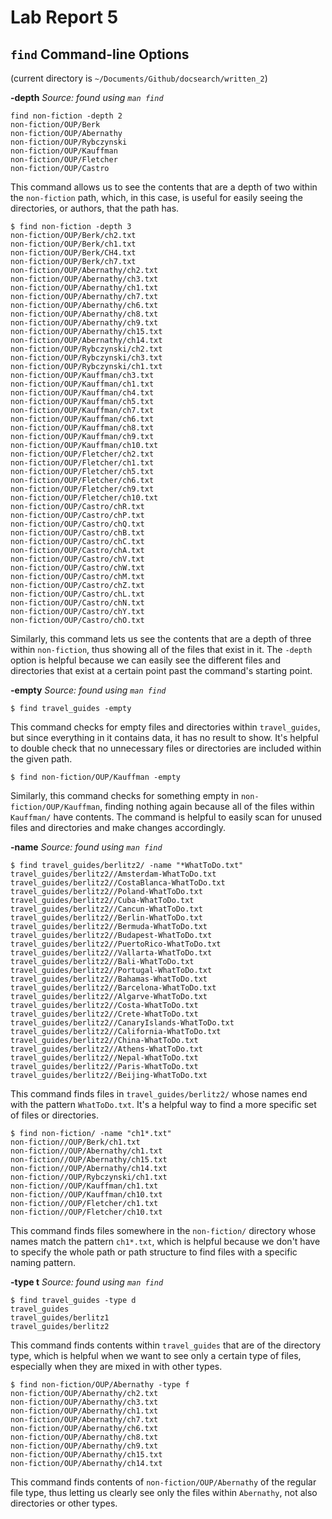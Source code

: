 # Lab Report 5
## `find` Command-line Options

(current directory is `~/Documents/Github/docsearch/written_2`)


**-depth**
*Source: found using `man find`*

```
find non-fiction -depth 2
non-fiction/OUP/Berk
non-fiction/OUP/Abernathy
non-fiction/OUP/Rybczynski
non-fiction/OUP/Kauffman
non-fiction/OUP/Fletcher
non-fiction/OUP/Castro
```
This command allows us to see the contents that are a depth of two within the `non-fiction` path, which, in this case, is useful for easily seeing the directories, or authors, that the path has.


```
$ find non-fiction -depth 3
non-fiction/OUP/Berk/ch2.txt
non-fiction/OUP/Berk/ch1.txt
non-fiction/OUP/Berk/CH4.txt
non-fiction/OUP/Berk/ch7.txt
non-fiction/OUP/Abernathy/ch2.txt
non-fiction/OUP/Abernathy/ch3.txt
non-fiction/OUP/Abernathy/ch1.txt
non-fiction/OUP/Abernathy/ch7.txt
non-fiction/OUP/Abernathy/ch6.txt
non-fiction/OUP/Abernathy/ch8.txt
non-fiction/OUP/Abernathy/ch9.txt
non-fiction/OUP/Abernathy/ch15.txt
non-fiction/OUP/Abernathy/ch14.txt
non-fiction/OUP/Rybczynski/ch2.txt
non-fiction/OUP/Rybczynski/ch3.txt
non-fiction/OUP/Rybczynski/ch1.txt
non-fiction/OUP/Kauffman/ch3.txt
non-fiction/OUP/Kauffman/ch1.txt
non-fiction/OUP/Kauffman/ch4.txt
non-fiction/OUP/Kauffman/ch5.txt
non-fiction/OUP/Kauffman/ch7.txt
non-fiction/OUP/Kauffman/ch6.txt
non-fiction/OUP/Kauffman/ch8.txt
non-fiction/OUP/Kauffman/ch9.txt
non-fiction/OUP/Kauffman/ch10.txt
non-fiction/OUP/Fletcher/ch2.txt
non-fiction/OUP/Fletcher/ch1.txt
non-fiction/OUP/Fletcher/ch5.txt
non-fiction/OUP/Fletcher/ch6.txt
non-fiction/OUP/Fletcher/ch9.txt
non-fiction/OUP/Fletcher/ch10.txt
non-fiction/OUP/Castro/chR.txt
non-fiction/OUP/Castro/chP.txt
non-fiction/OUP/Castro/chQ.txt
non-fiction/OUP/Castro/chB.txt
non-fiction/OUP/Castro/chC.txt
non-fiction/OUP/Castro/chA.txt
non-fiction/OUP/Castro/chV.txt
non-fiction/OUP/Castro/chW.txt
non-fiction/OUP/Castro/chM.txt
non-fiction/OUP/Castro/chZ.txt
non-fiction/OUP/Castro/chL.txt
non-fiction/OUP/Castro/chN.txt
non-fiction/OUP/Castro/chY.txt
non-fiction/OUP/Castro/chO.txt
```
Similarly, this command lets us see the contents that are a depth of three within `non-fiction`, thus showing all of the files that exist in it. The `-depth` option is helpful because we can easily see the different files and directories that exist at a certain point past the command's starting point.


**-empty**
*Source: found using `man find`*

```
$ find travel_guides -empty
```
This command checks for empty files and directories within `travel_guides`, but since everything in it contains data, it has no result to show. It's helpful to double check that no unnecessary files or directories are included within the given path.


```
$ find non-fiction/OUP/Kauffman -empty
```
Similarly, this command checks for something empty in `non-fiction/OUP/Kauffman`, finding nothing again because all of the files within `Kauffman/` have contents. The command is helpful to easily scan for unused files and directories and make changes accordingly.


**-name**
*Source: found using `man find`*
```
$ find travel_guides/berlitz2/ -name "*WhatToDo.txt"
travel_guides/berlitz2//Amsterdam-WhatToDo.txt
travel_guides/berlitz2//CostaBlanca-WhatToDo.txt
travel_guides/berlitz2//Poland-WhatToDo.txt
travel_guides/berlitz2//Cuba-WhatToDo.txt
travel_guides/berlitz2//Cancun-WhatToDo.txt
travel_guides/berlitz2//Berlin-WhatToDo.txt
travel_guides/berlitz2//Bermuda-WhatToDo.txt
travel_guides/berlitz2//Budapest-WhatToDo.txt
travel_guides/berlitz2//PuertoRico-WhatToDo.txt
travel_guides/berlitz2//Vallarta-WhatToDo.txt
travel_guides/berlitz2//Bali-WhatToDo.txt
travel_guides/berlitz2//Portugal-WhatToDo.txt
travel_guides/berlitz2//Bahamas-WhatToDo.txt
travel_guides/berlitz2//Barcelona-WhatToDo.txt
travel_guides/berlitz2//Algarve-WhatToDo.txt
travel_guides/berlitz2//Costa-WhatToDo.txt
travel_guides/berlitz2//Crete-WhatToDo.txt
travel_guides/berlitz2//CanaryIslands-WhatToDo.txt
travel_guides/berlitz2//California-WhatToDo.txt
travel_guides/berlitz2//China-WhatToDo.txt
travel_guides/berlitz2//Athens-WhatToDo.txt
travel_guides/berlitz2//Nepal-WhatToDo.txt
travel_guides/berlitz2//Paris-WhatToDo.txt
travel_guides/berlitz2//Beijing-WhatToDo.txt
```
This command finds files in `travel_guides/berlitz2/` whose names end with the pattern `WhatToDo.txt`. It's a helpful way to find a more specific set of files or directories.

```
$ find non-fiction/ -name "ch1*.txt"
non-fiction//OUP/Berk/ch1.txt
non-fiction//OUP/Abernathy/ch1.txt
non-fiction//OUP/Abernathy/ch15.txt
non-fiction//OUP/Abernathy/ch14.txt
non-fiction//OUP/Rybczynski/ch1.txt
non-fiction//OUP/Kauffman/ch1.txt
non-fiction//OUP/Kauffman/ch10.txt
non-fiction//OUP/Fletcher/ch1.txt
non-fiction//OUP/Fletcher/ch10.txt
```
This command finds files somewhere in the `non-fiction/` directory whose names match the pattern `ch1*.txt`, which is helpful because we don't have to specify the whole path or path structure to find files with a specific naming pattern.


**-type t**
*Source: found using `man find`*

```
$ find travel_guides -type d
travel_guides
travel_guides/berlitz1
travel_guides/berlitz2
```
This command finds contents within `travel_guides` that are of the directory type, which is helpful when we want to see only a certain type of files, especially when they are mixed in with other types.

```
$ find non-fiction/OUP/Abernathy -type f
non-fiction/OUP/Abernathy/ch2.txt
non-fiction/OUP/Abernathy/ch3.txt
non-fiction/OUP/Abernathy/ch1.txt
non-fiction/OUP/Abernathy/ch7.txt
non-fiction/OUP/Abernathy/ch6.txt
non-fiction/OUP/Abernathy/ch8.txt
non-fiction/OUP/Abernathy/ch9.txt
non-fiction/OUP/Abernathy/ch15.txt
non-fiction/OUP/Abernathy/ch14.txt
```
This command finds contents of `non-fiction/OUP/Abernathy` of the regular file type, thus letting us clearly see only the files within `Abernathy`, not also directories or other types.
